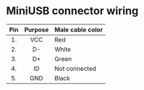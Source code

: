 # MiniUSB connector wiring

| Pin | Purpose | Male cable color |
| :-: | :-:     | :--              |
| 1.  | VCC     | Red              |
| 2.  | D-      | White            |
| 3.  | D+      | Green            |
| 4.  | ID      | Not connected    |
| 5.  | GND     | Black            |